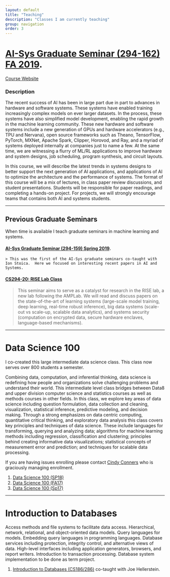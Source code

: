 ```yaml
---
layout: default
title: "Teaching"
description: "Classes I am currently teaching"
group: navigation
order: 3
---
```





# [AI-Sys Graduate Seminar (294-162) FA 2019](https://ucbrise.github.io/cs294-ai-sys-fa19/). 

[Course Website](https://ucbrise.github.io/cs294-ai-sys-fa19/)


### Description

The recent success of AI has been in large part due in part to advances in hardware and software systems. These systems have enabled training increasingly complex models on ever larger datasets. In the process, these systems have also simplified model development, enabling the rapid growth in the machine learning community. These new hardware and software systems include a new generation of GPUs and hardware accelerators (e.g., TPU and Nervana), open source frameworks such as Theano, TensorFlow, PyTorch, MXNet, Apache Spark, Clipper, Horovod, and Ray, and a myriad of systems deployed internally at companies just to name a few. At the same time, we are witnessing a flurry of ML/RL applications to improve hardware and system designs, job scheduling, program synthesis, and circuit layouts.

In this course, we will describe the latest trends in systems designs to better support the next generation of AI applications, and applications of AI to optimize the architecture and the performance of systems. The format of this course will be a mix of lectures, in class paper review discussions, and student presentations. Students will be responsible for paper readings, and completing a hands-on project. For projects, we will strongly encourage teams that contains both AI and systems students.


---

## Previous Graduate Seminars

When time is available I teach graduate seminars in machine learning and systems.  

#### [AI-Sys Graduate Seminar (294-159) Spring 2019](https://ucbrise.github.io/cs294-ai-sys-sp19/). 

    > This was the first of the AI-Sys graduate seminars co-taught with Ion Stoica.  Here we focused on interesting recent papers in AI and Systems. 


####  [CS294-20: RISE Lab Class](https://ucbrise.github.io/cs294-rise-fa16) 

   > This seminar aims to serve as a catalyst for research in the RISE lab, a new lab following the AMPLab. We will read and discuss papers on the state-of-the-art of learning systems (large-scale model training, deep learning, real-time robust inference), big data systems (scale-out vs scale-up, scalable data analytics), and systems security (computation on encrypted data, secure hardware enclaves, language-based mechanisms). 


---


# Data Science 100

I co-created this large intermediate data science class. This class now serves over 800 students a semester.

Combining data, computation, and inferential thinking, data science is redefining how people and organizations solve challenging problems and understand their world. This intermediate level class bridges between Data8 and upper division computer science and statistics courses as well as methods courses in other fields. In this class, we explore key areas of data science including question formulation, data collection and cleaning, visualization, statistical inference, predictive modeling, and decision making.​ Through a strong emphasizes on data centric computing, quantitative critical thinking, and exploratory data analysis this class covers key principles and techniques of data science. These include languages for transforming, querying and analyzing data; algorithms for machine learning methods including regression, classification and clustering; principles behind creating informative data visualizations; statistical concepts of measurement error and prediction; and techniques for scalable data processing.

If you are having issues enrolling please contact <a href="mailto:csconners@cs.berkeley.edu?subject=[DS100 Enrollment]">Cindy Conners</a> who is graciously managing enrollment.


1. [Data Science 100 (SP18)](http://www.ds100.org/sp18/)
1. [Data Science 100 (FA17)](http://www.ds100.org/fa17/)
1. [Data Science 100 (Sp17)](http://www.ds100.org/sp17/) 


---


# Introduction to Databases

Access methods and file systems to facilitate data access. Hierarchical, network, relational, and object-oriented data models. Query languages for models. Embedding query languages in programming languages. Database services including protection, integrity control, and alternative views of data. High-level interfaces including application generators, browsers, and report writers. Introduction to transaction processing. Database system implementation to be done as term project.

1. <a href="https://sites.google.com/site/cs186spring2016/">Introduction to Databases (CS186/286)</a> co-taught with Joe Hellerstein.

